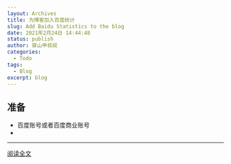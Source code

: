 ```yaml
---
layout: Archives
title: 为博客加入百度统计
slug: Add Baidu Statistics to the blog
date: 2021年2月24日 14:44:48
status: publish
author: 穿山甲叔叔
categories: 
  - Todo
tags:
  - Blog
excerpt: blog
---
```


## 准备

- 百度账号或者百度商业账号
- 

------

[阅读全文](https://csjss.top/archives/Add%20Baidu%20Statistics%20to%20the%20blog/)